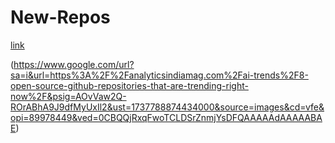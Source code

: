 # New-Repos

[link](https://www.freecodecamp.org/news/how-to-start-an-open-source-project-on-github-tips-from-building-my-trending-repo/)

(https://www.google.com/url?sa=i&url=https%3A%2F%2Fanalyticsindiamag.com%2Fai-trends%2F8-open-source-github-repositories-that-are-trending-right-now%2F&psig=AOvVaw2Q-ROrABhA9J9dfMyUxIl2&ust=1737788874434000&source=images&cd=vfe&opi=89978449&ved=0CBQQjRxqFwoTCLDSrZnmjYsDFQAAAAAdAAAAABAE)

